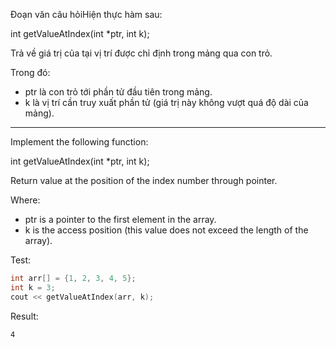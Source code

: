 Đoạn văn câu hỏiHiện thực hàm sau:

int getValueAtIndex(int *ptr, int k);

Trả về giá trị của tại vị trí được chỉ định trong mảng qua con trỏ.

Trong đó:

- ptr là con trỏ tới phần tử đầu tiên trong mảng.
- k là vị trí cần truy xuất phần tử (giá trị này không vượt quá độ dài của mảng).
------------------------------------------------------------
Implement the following function:

int getValueAtIndex(int *ptr, int k);

Return value at the position of the index number through pointer.

Where:
- ptr is a pointer to the first element in the array.
- k is the access position (this value does not exceed the length of the array).

Test:
```cpp
int arr[] = {1, 2, 3, 4, 5};
int k = 3;
cout << getValueAtIndex(arr, k);
```

Result:
```
4
```
